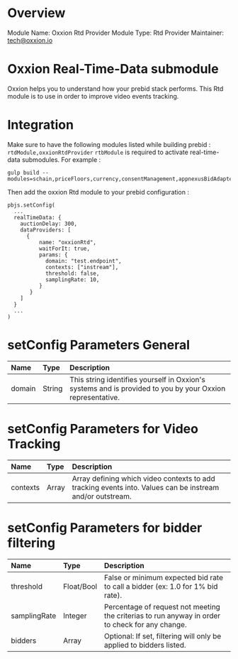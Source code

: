 # Overview

Module Name: Oxxion Rtd Provider
Module Type: Rtd Provider
Maintainer: tech@oxxion.io

# Oxxion Real-Time-Data submodule

Oxxion helps you to understand how your prebid stack performs.
This Rtd module is to use in order to improve video events tracking.

# Integration

Make sure to have the following modules listed while building prebid : `rtdModule,oxxionRtdProvider`
`rtbModule` is required to activate real-time-data submodules.
For example :
```
gulp build --modules=schain,priceFloors,currency,consentManagement,appnexusBidAdapter,rubiconBidAdapter,rtdModule,oxxionRtdProvider
```

Then add the oxxion Rtd module to your prebid configuration :
```
pbjs.setConfig(
  ...
  realTimeData: {
    auctionDelay: 300,
    dataProviders: [
      {
          name: "oxxionRtd",
          waitForIt: true,
          params: {
            domain: "test.endpoint",
            contexts: ["instream"],
            threshold: false,
            samplingRate: 10,
          }
       }
    ]
  }
  ...
)
```

# setConfig Parameters General

| Name                             | Type     | Description                                                                                                 |
|:---------------------------------|:---------|:------------------------------------------------------------------------------------------------------------|
| domain                           | String   | This string identifies yourself in Oxxion's systems and is provided to you by your Oxxion representative.   |

# setConfig Parameters for Video Tracking

| Name                             | Type     | Description                                                                                                 |
|:---------------------------------|:---------|:------------------------------------------------------------------------------------------------------------|
| contexts                         | Array    | Array defining which video contexts to add tracking events into. Values can be instream and/or outstream.   |

# setConfig Parameters for bidder filtering

| Name                             | Type       | Description                                                                                                 |
|:---------------------------------|:-----------|:------------------------------------------------------------------------------------------------------------|
| threshold                        | Float/Bool | False or minimum expected bid rate to call a bidder (ex: 1.0 for 1% bid rate).                              |
| samplingRate                     | Integer    | Percentage of request not meeting the criterias to run anyway in order to check for any change.             |
| bidders                          | Array      | Optional: If set, filtering will only be applied to bidders listed. 

